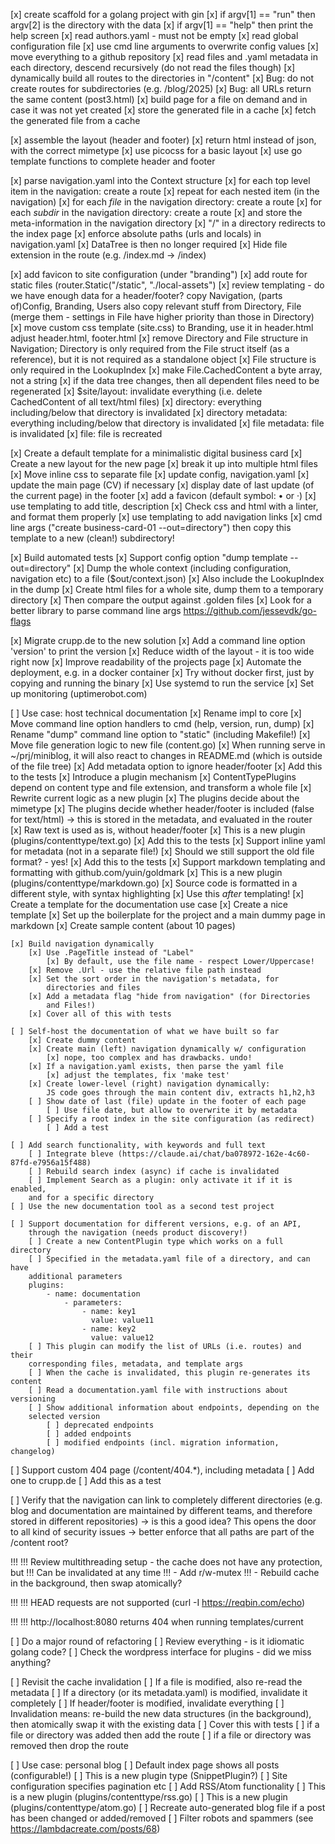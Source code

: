 [x] create scaffold for a golang project with gin
[x] if argv[1] == "run" then argv[2] is the directory with the data
[x] if argv[1] == "help" then print the help screen
[x] read authors.yaml - must not be empty
[x] read global configuration file
[x] use cmd line arguments to overwrite config values
[x] move everything to a github repository
[x] read files and .yaml metadata in each directory, descend recursively
    (do not read the files though)
[x] dynamically build all routes to the directories in "/content"
[x] Bug: do not create routes for subdirectories (e.g. /blog/2025)
[x] Bug: all URLs return the same content (post3.html)
[x] build page for a file on demand and in case it was not yet created
[x] store the generated file in a cache
[x] fetch the generated file from a cache

[x] assemble the layout (header and footer)
[x] return html instead of json, with the correct mimetype
[x] use picocss for a basic layout
[x] use go template functions to complete header and footer

[x] parse navigation.yaml into the Context structure
    [x] for each top level item in the navigation: create a route
    [x] repeat for each nested item (in the navigation)
    [x] for each *file* in the navigation directory: create a route
    [x] for each *subdir* in the navigation directory: create a route
    [x] and store the meta-information in the navigation directory
    [x] "/" in a directory redirects to the index page
    [x] enforce absolute paths (urls and locals) in navigation.yaml
[x] DataTree is then no longer required
[x] Hide file extension in the route (e.g. /index.md -> /index)

[x] add favicon to site configuration (under "branding")
[x] add route for static files (router.Static("/static", "./local-assets")
[x] review templating - do we have enough data for a header/footer?
    copy Navigation, (parts of)Config, Branding, Users
    also copy relevant stuff from Directory, File (merge them - settings in
    File have higher priority than those in Directory)
[x] move custom css template (site.css) to Branding, use it in header.html
    adjust header.html, footer.html
[x] remove Directory and File structure in Navigation; Directory is only
    required from the File struct itself (as a reference), but it is
    not required as a standalone object
[x] File structure is only required in the LookupIndex
[x] make File.CachedContent a byte array, not a string
[x] if the data tree changes, then all dependent files need to be regenerated
    [x] $site/layout: invalidate everything (i.e. delete CachedContent of all
        text/html files)
    [x] directory: everything including/below that directory is
        invalidated
    [x] directory metadata: everything including/below that directory is
        invalidated
    [x] file metadata: file is invalidated
    [x] file: file is recreated

[x] Create a default template for a minimalistic digital business card
    [x] Create a new layout for the new page
    [x] break it up into multiple html files
    [x] Move inline css to separate file
    [x] update config, navigation.yaml
    [x] update the main page (CV) if necessary
    [x] display date of last update (of the current page) in the footer
    [x] add a favicon (default symbol: • or ·)
    [x] use templating to add title, description
    [x] Check css and html with a linter, and format them properly
    [x] use templating to add navigation links
    [x] cmd line args ("create business-card-01 --out=directory") then copy this
        template to a new (clean!) subdirectory!

[x] Build automated tests
    [x] Support config option "dump template --out=directory"
    [x] Dump the whole context (including configuration, navigation etc)
        to a file ($out/context.json)
    [x] Also include the LookupIndex in the dump
    [x] Create html files for a whole site, dump them to a temporary directory
    [x] Then compare the output against .golden files
    [x] Look for a better library to parse command line args
        https://github.com/jessevdk/go-flags

[x] Migrate crupp.de to the new solution
    [x] Add a command line option 'version' to print the version
    [x] Reduce width of the layout - it is too wide right now
    [x] Improve readability of the projects page
    [x] Automate the deployment, e.g. in a docker container
        [x] Try without docker first, just by copying and running the binary
        [x] Use systemd to run the service
    [x] Set up monitoring (uptimerobot.com)

[ ] Use case: host technical documentation
    [x] Rename impl to core
    [x] Move command line option handlers to cmd (help, version, run, dump)
    [x] Rename "dump" command line option to "static" (including Makefile!)
    [x] Move file generation logic to new file (content.go)
    [x] When running serve in ~/prj/miniblog, it will also react to changes
        in README.md (which is outside of the file tree)
    [x] Add metadata option to ignore header/footer 
        [x] Add this to the tests
    [x] Introduce a plugin mechanism
        [x] ContentTypePlugins depend on content type and file extension,
            and transform a whole file
        [x] Rewrite current logic as a new plugin
        [x] The plugins decide about the mimetype
        [x] The plugins decide whether header/footer is included (false for
            text/html)
            -> this is stored in the metadata, and evaluated in the router
    [x] Raw text is used as is, without header/footer
        [x] This is a new plugin (plugins/contenttype/text.go)
        [x] Add this to the tests
    [x] Support inline yaml for metadata (not in a separate file!)
        [x] Should we still support the old file format? - yes!
        [x] Add this to the tests
    [x] Support markdown templating and formatting with github.com/yuin/goldmark
        [x] This is a new plugin (plugins/contenttype/markdown.go)
        [x] Source code is formatted in a different style, with syntax
            highlighting
        [x] Use this *after* templating!
    [x] Create a template for the documentation use case
        [x] Create a nice template
        [x] Set up the boilerplate for the project and a main dummy page
            in markdown
        [x] Create sample content (about 10 pages)

    [x] Build navigation dynamically
        [x] Use .PageTitle instead of "Label"
            [x] By default, use the file name - respect Lower/Uppercase!
        [x] Remove .Url - use the relative file path instead
        [x] Set the sort order in the navigation's metadata, for
            directories and files
        [x] Add a metadata flag "hide from navigation" (for Directories
            and Files!)
        [x] Cover all of this with tests

    [ ] Self-host the documentation of what we have built so far
        [x] Create dummy content
        [x] Create main (left) navigation dynamically w/ configuration
            [x] nope, too complex and has drawbacks. undo!
        [x] If a navigation.yaml exists, then parse the yaml file
            [x] adjust the templates, fix 'make test'
        [x] Create lower-level (right) navigation dynamically:
            JS code goes through the main content div, extracts h1,h2,h3
    	[ ] Show date of last (file) update in the footer of each page
    		[ ] Use file date, but allow to overwrite it by metadata
    	[ ] Specify a root index in the site configuration (as redirect)
    		[ ] Add a test

    [ ] Add search functionality, with keywords and full text
        [ ] Integrate bleve (https://claude.ai/chat/ba078972-162e-4c60-87fd-e7956a15f488)
        [ ] Rebuild search index (async) if cache is invalidated
        [ ] Implement Search as a plugin: only activate it if it is enabled,
		and for a specific directory
    [ ] Use the new documentation tool as a second test project

    [ ] Support documentation for different versions, e.g. of an API,
        through the navigation (needs product discovery!)
    	[ ] Create a new ContentPlugin type which works on a full directory
    	[ ] Specified in the metadata.yaml file of a directory, and can have
		additional parameters
		plugins:
			- name: documentation
				- parameters:
					- name: key1
					  value: value11
					- name: key2
					  value: value12
    	[ ] This plugin can modify the list of URLs (i.e. routes) and their
		corresponding files, metadata, and template args
    	[ ] When the cache is invalidated, this plugin re-generates its content
    	[ ] Read a documentation.yaml file with instructions about versioning
    	[ ] Show additional information about endpoints, depending on the
		selected version
    		[ ] deprecated endpoints
    		[ ] added endpoints
    		[ ] modified endpoints (incl. migration information, changelog)

[ ] Support custom 404 page (/content/404.\*), including metadata
    [ ] Add one to crupp.de
    [ ] Add this as a test

[ ] Verify that the navigation can link to completely different directories
    (e.g. blog and documentation are maintained by different teams, and
    therefore stored in different repositories)
    -> is this a good idea? This opens the door to all kind of security issues
    -> better enforce that all paths are part of the /content root?

!!!
!!! Review multithreading setup - the cache does not have any protection, but
!!! Can be invalidated at any time
!!! - Add r/w-mutex
!!! - Rebuild cache in the background, then swap atomically?

!!!
!!! HEAD requests are not supported (curl -I https://reqbin.com/echo)

!!!
!!! http://localhost:8080 returns 404 when running templates/current 

[ ] Do a major round of refactoring
    [ ] Review everything - is it idiomatic golang code?
    [ ] Check the wordpress interface for plugins - did we miss anything?

[ ] Revisit the cache invalidation
    [ ] If a file is modified, also re-read the metadata
    [ ] If a directory (or its metadata.yaml) is modified, invalidate it
        completely
    [ ] If header/footer is modified, invalidate everything
    [ ] Invalidation means: re-build the new data structures (in the
        background), then atomically swap it with the existing data
    [ ] Cover this with tests
    [ ] if a file or directory was added then add the route
    [ ] if a file or directory was removed then drop the route

[ ] Use case: personal blog
    [ ] Default index page shows all posts (configurable!)
        [ ] This is a new plugin type (SnippetPlugin?)
    [ ] Site configuration specifies pagination etc
    [ ] Add RSS/Atom functionality
        [ ] This is a new plugin (plugins/contenttype/rss.go)
        [ ] This is a new plugin (plugins/contenttype/atom.go)
    [ ] Recreate auto-generated blog file if a post has been changed or
        added/removed
    [ ] Filter robots and spammers (see https://lambdacreate.com/posts/68)

